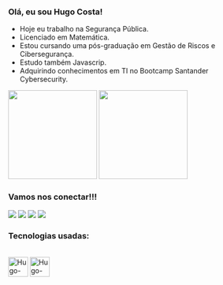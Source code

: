 ### Olá, eu sou Hugo Costa!
- Hoje eu trabalho na Segurança Pública.
- Licenciado em Matemática.
- Estou cursando uma pós-graduação em Gestão de Riscos e Cibersegurança.
- Estudo também Javascrip.
- Adquirindo conhecimentos em TI no Bootcamp Santander Cybersecurity.

<div>
  <img height="180em" src="https://github-readme-stats.vercel.app/api?username=hugocostafh&show_icons=true&theme=tokyonight"/>
  <img height="180em" src="https://github-readme-stats.vercel.app/api/top-langs/?username=hugocostafh&layout=compact&theme=tokyonight"/>
</div>

### Vamos nos conectar!!!

<div>
  <a href="https://www.linkedin.com/in/professor-hugo-costa-de-freitas-filho" target-"_blank"><img src="https://img.shields.io/badge/LinkedIn-0077B5?style=for-the-badge&logo=linkedin&logoColor=white" target-"_blank"></a>
  <a href="hugocostadefreitasfilho@gmail.com"><img src="https://img.shields.io/badge/Gmail-D14836?style=for-the-badge&logo=gmail&logoColor=white" target-"_blank"></a>
  <a href="+5575998732088" target-"_blank"><img src="https://img.shields.io/badge/WhatsApp-25D366?style=for-the-badge&logo=whatsapp&logoColor=white" target-"_blank"></a>
  <a href="+5575981636608" target-"_blank"><img src="https://img.shields.io/badge/Telegram-2CA5E0?style=for-the-badge&logo=telegram&logoColor=white" target-"_blank"></a>

</div>


### Tecnologias usadas:

<div style="display: inline_block"><br>
  <img align="center" alt="Hugo-HTML" heigt="30" width="40" src="https://cdn.jsdelivr.net/gh/devicons/devicon/icons/html5/html5-original-wordmark.svg">
  <img align="center" alt="Hugo-CSS" heigt="30" width="40" src="https://cdn.jsdelivr.net/gh/devicons/devicon/icons/css3/css3-original-wordmark.svg">
</div>
